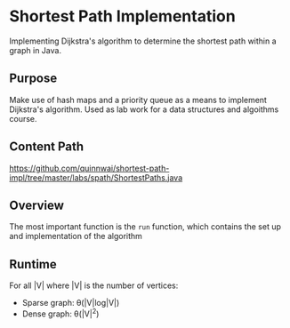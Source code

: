 # Shortest Path Implementation
Implementing Dijkstra's algorithm to determine the shortest path within a graph in Java.

## Purpose
Make use of hash maps and a priority queue as a means to implement Dijkstra's algorithm. Used as lab work for a data structures and algoithms course.

## Content Path
https://github.com/quinnwai/shortest-path-impl/tree/master/labs/spath/ShortestPaths.java

## Overview
The most important function is the `run` function, which contains the set up and implementation of the algorithm

## Runtime
For all |V| where |V| is the number of vertices:
 - Sparse graph: &theta;(|V|log|V|)
 - Dense graph: &theta;(|V|<sup>2</sup>)
